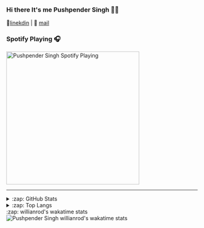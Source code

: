 ### Hi there It's me Pushpender Singh 👋👋

👔[linekdin](https://www.linkedin.com/in/pushpender-singh-240061202/) | 📧 [mail](mailto:pushpendersingh694@gmail.com)

### Spotify Playing 🎧

[<img src="https://now-playing-codestackr.vercel.app/api/spotify-playing" alt="Pushpender Singh Spotify Playing" width="350" />](https://open.spotify.com/user/soa7xlupbsktog3ztrm3l68r8)

---

<details>
  <summary>:zap: GitHub Stats</summary>
  <img align="left" alt="Pushpender Singh GitHub Stats" src="https://github-readme-stats.codestackr.vercel.app/api?username=pushpender-singh-ap&show_icons=true&hide_border=true" />
</details>

<details>
  <summary>:zap: Top Langs</summary>
  <img alt="Pushpender Singh Top Langs" src="https://github-readme-stats.vercel.app/api/top-langs/?username=pushpender-singh-ap&layout=compact" />
</details>

<summary>:zap: willianrod's wakatime stats</summary>
<img alt="Pushpender Singh willianrod's wakatime stats" src="https://github-readme-stats.vercel.app/api/wakatime?username=pushpender-singh-ap&layout=compact" />
